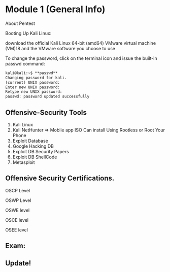 # Module 1 (General Info)

About Pentest

Booting Up Kali Linux:

download the official Kali Linux 64-bit (amd64) VMware virtual machine (VM)18 and the VMware software you choose to use

To change the password, click on the terminal icon and issue the built-in passwd command:

```markdown
kali@kali:~$ **passwd**
Changing password for kali.
(current) UNIX password:
Enter new UNIX password:
Retype new UNIX password:
passwd: password updated successfully
```

## **Offensive-Security Tools**

1. Kali Linux
2. Kali NetHunter ⇒ Moblie app ISO Can install Using Rootless or Root Your Phone
3. Exploit Database
4. Google Hacking DB
5. Exploit DB Security Papers
6. Exploit DB ShellCode
7. Metasploit

## Offensive Security Certifications.

OSCP Level

OSWP Level

OSWE level

OSCE level

OSEE level

## Exam:

## Update!
